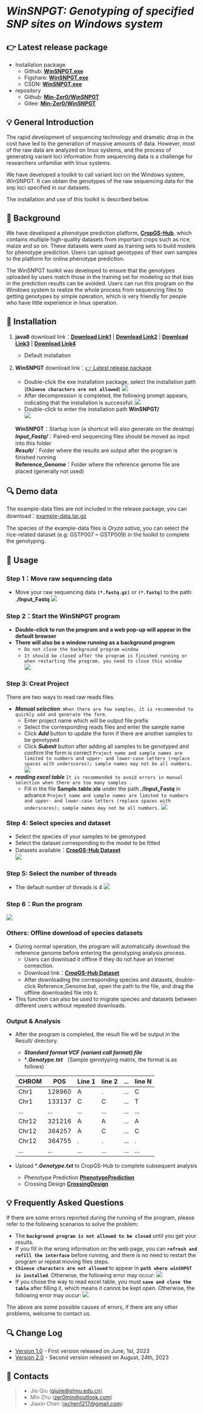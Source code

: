# ___WinSNPGT: Genotyping of specified SNP sites on Windows system___
## 👉 Latest release package
- Installation package
	- Github: **[WinSNPGT.exe](https://github.com/Min-Zer0/WinSNPGT/raw/install.package/WinSNPGT.exe?download=)**
  	- Figshare: **[WinSNPGT.exe](https://figshare.com/articles/software/WinSNPGT_exe/24501355)**
  	- CSDN: **[WinSNPGT.exe](https://download.csdn.net/download/NBRWzm/88504982)**
- repository
	- Github: **[Min-Zer0/WinSNPGT](https://github.com/Min-Zer0/WinSNPGT)**
	- Gitee: **[Min-Zer0/WinSNPGT](https://gitee.com/Min-Zer0/WinSNPGT)**

## 💡 General Introduction
The rapid development of sequencing technology and dramatic drop in the cost have led to the generation of massive amounts of data. However, most of the raw data are analyzed on linux systems, and the process of generating variant loci information from sequencing data is a challenge for researchers unfamiliar with linux systems.

We have developed a toolkit to call variant loci on the Windows system, WinSNPGT. It can obtain the genotypes of the raw sequencing data for the snp loci specified in our datasets.

The installation and use of this toolkit is described below.

## 🧾 Background
We have developed a phenotype prediction platform, **[CropGS-Hub](https://iagr.genomics.cn/CropGS/#/)**, which contains multiple high-quality datasets from important crops such as rice, maize and so on. These datasets were used as training sets to build models for phenotype prediction. Users can upload genotypes of their own samples to the platform for online phenotype prediction.

The WinSNPGT toolkit was developed to ensure that the genotypes uploaded by users match those in the training set for modeling so that bias in the prediction results can be avoided. Users can run this program on the Windows system to realize the whole process from sequencing files to getting genotypes by simple operation, which is very friendly for people who have little experience in linux operation.

## 🌟 Installation
1. **java8** download link：**[Download Link1](https://www.oracle.com/java/technologies/downloads/#java8-windows)** | **[Download Link2](https://iagr.genomics.cn/static/gstool/media/snpgt/jdk-8u351-windows-x64.exe)** | **[Download Link3](https://figshare.com/articles/software/WinSNPGT_exe/24501355)** | **[Download Link4](https://download.csdn.net/download/NBRWzm/88504993)**
	- Default installation
2. **WinSNPGT** download link：[👉 Latest release package](https://github.com/Min-Zer0/WinSNPGT#-lastest-release-package)
	- Double-click the exe installation package, select the installation path (**`Chinese characters are not allowed`**)
	![](https://img-blog.csdnimg.cn/25406fefbc494ceea01d41bdc2322c4b.png)
	- After decompression is completed, the following prompt appears, indicating that the installation is successful:
	![](https://img-blog.csdnimg.cn/9566956c57834114bb57df58fae70580.png)
	- Double-click to enter the installation path **WinSNPGT/**  
	![](https://img-blog.csdnimg.cn/109154b7077447b4ac89c8cec7d06186.png)

	**WinSNPGT**：Startup icon (a shortcut will also generate on the desktop)  
	***Input_Fastq/***：Paired-end sequencing files should be moved as input into this folder  
	***Result/***：Folder where the results are output after the program is finished running  
	**Reference_Genome**：Folder where the reference genome file are placed (generally not used)

## 🔍 Demo data
The example-data files are not included in the release package, you can download：[example-data.tar.gz](https://figshare.com/articles/dataset/WinSNPGT_example_data/23365061)

The species of the example-data files is *Oryza sativa*, you can select the rice-related dataset (e.g: GSTP007 ~ GSTP009) in the toolkit to complete the genotyping.

## 🌟 Usage
### Step 1：Move raw sequencing data
- Move your raw sequencing data **`(*.fastq.gz)`** or **`(*.fastq)`** to the path: **./Input_Fastq**
![](https://img-blog.csdnimg.cn/ff1b0ca7e07644f19d3e46b559ba996e.png)

### Step 2：Start the WinSNPGT program
- **Double-click to run the program and a web pop-up will appear in the default browser**
- **There will also be a window running as a background program**
	- `Do not close the background program window`
	- `It should be closed after the program is finished running or when restarting the program, you need to close this window`  
![](https://img-blog.csdnimg.cn/dd4af84ebed649e6acf476523a212f47.png)

### Step 3: Creat Project
There are two ways to read raw reads files.

- ***Manual selection***: `When there are few samples, it is recommended to quickly add and generate the form.`
	- Enter project name which will be output file prefix
	- Select the corresponding reads files and enter the sample name
	- Click ***Add*** button to update the form if there are another samples to be genotyped
	- Click ***Submit*** button after adding all samples to be genotyped and confirm the form is correct
   	`Project name and sample names are limited to numbers and upper- and lower-case letters (replace spaces with underscores); sample names may not be all numbers.`
![](https://img-blog.csdnimg.cn/9579afa14337467ab231f3e495f86c03.png)
- ***reading excel table*** `It is recommended to avoid errors in manual selection when there are too many samples .`
	- Fill in the file **Sample.table.xls** under the path **./Input_Fastq** in advance
   	`Project name and sample names are limited to numbers and upper- and lower-case letters (replace spaces with underscores); sample names may not be all numbers.`
	![](https://img-blog.csdnimg.cn/6e5499b11d124c60b435a21ec468b026.png)

### Step 4: Select species and dataset  
 - Select the species of your samples to be genotyped
 - Select the dataset corresponding to the model to be fitted
 - Datasets available：**[CropGS-Hub Dataset](https://iagr.genomics.cn/CropGS/#/Datasets)** 	
 ![](https://img-blog.csdnimg.cn/0ac6e5435d6c4b3aa0fc5ea5908cf442.png)
### Step 5: Select the number of threads   
-  The default number of threads is 4
	![](https://img-blog.csdnimg.cn/d810006c1367451184f80f9784dad8cb.png)
### Step 6：Run the program
![](https://img-blog.csdnimg.cn/9d6334208b014eeda8749b7d037c36bc.png)

### Others: Offline download of species datasets 
- During normal operation, the program will automatically download the reference genome before entering the genotyping analysis process.
	- Users can download it offline if they do not have an Internet connection.
	- Download link：**[CropGS-Hub Dataset](https://iagr.genomics.cn/CropGS/#/Datasets)** 	
	- After downloading the corresponding species and datasets, double-click Reference_Genome.bat, open the path to the file, and drag the offline downloaded file into it.
- This function can also be used to migrate species and datasets between different users without repeated downloads.

### Output & Analysis
- After the program is completed, the result file will be output in the Result/ directory.
	- ***Standard format VCF (variant call format) file***
	- ****.Genotype.txt***  （Sample genotyping matrix, the format is as follows) 

	CHROM|POS|Line 1|line 2|...|line N|
	---|---|---|---|---|---|
	Chr1|128960|A|.|...|C|
	Chr1|133137|C|C|...|T|
	...|...|...|...|...|...|...|
	Chr12|321216|A|A|...|A|
	Chr12|364257|A|C|...|C|
	Chr12|364755|.|.|...|.|
	...|...|...|...|...|...|...|

- Upload ****.Genotype.txt*** to CropGS-Hub to complete subsequent analysis
	- Phenotype Prediction  **[PhenotypePrediction](https://iagr.genomics.cn/CropGS/#/PhenotypePrediction)** 	
	- Crossing Design  **[CrossingDesign](https://iagr.genomics.cn/CropGS/#/CrossingDesign)** 	

## 💡 Frequently Asked Questions
If there are some errors reported during the running of the program, please refer to the following scenarios to solve the problem:

- The **`background program is not allowed to be closed`** until you get your results.
- If you fill in the wrong information on the web page, you can **`refresh and refill the interface`** before running, and there is no need to restart the program or repeat moving files steps.
-  **`Chinese characters are not allowed`** to appear in **`path where winSNPGT is installed`**. Otherwise, the following error may occur:
![](https://img-blog.csdnimg.cn/28738b6a2b2640738396912d250d10d1.png)
- If you chose the way to read excel table, you must **`save and close the table`** after filling it, which means it cannot be kept open. Otherwise, the following error may occur:
![](https://img-blog.csdnimg.cn/7c4df63e49c34a88b836e953156e25e4.png)

The above are some possible causes of errors, if there are any other problems, welcome to contact us.

## 🔍 Change Log
- [Version 1.0](https://github.com/JessieChen7/WinSNPGT) - First version released on June, 1st, 2023
- [Version 2.0](https://github.com/Min-Zer0/WinSNPGT) - Second version released on August, 24th, 2023

## 👥 Contacts
> - Jie Qiu (qiujie@shnu.edu.cn)  
> - Min Zhu (zer0min@outlook.com)  
> - Jiaxin Chen (jxchen1217@gmail.com)

